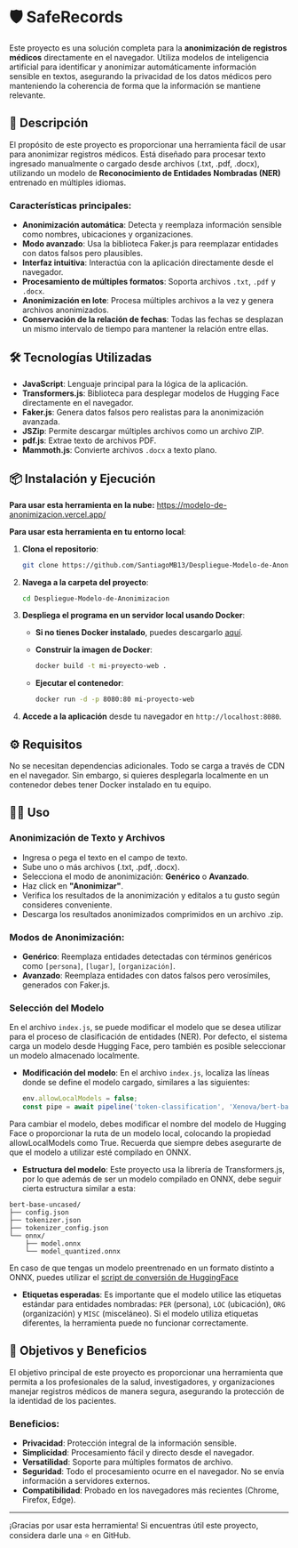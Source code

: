 # 🛡️ SafeRecords

Este proyecto es una solución completa para la **anonimización de registros médicos** directamente en el navegador. Utiliza modelos de inteligencia artificial para identificar y anonimizar automáticamente información sensible en textos, asegurando la privacidad de los datos médicos pero manteniendo la coherencia de forma que la información se mantiene relevante.

## 🚀 Descripción

El propósito de este proyecto es proporcionar una herramienta fácil de usar para anonimizar registros médicos. Está diseñado para procesar texto ingresado manualmente o cargado desde archivos (.txt, .pdf, .docx), utilizando un modelo de **Reconocimiento de Entidades Nombradas (NER)** entrenado en múltiples idiomas.

### Características principales:
- **Anonimización automática**: Detecta y reemplaza información sensible como nombres, ubicaciones y organizaciones.
- **Modo avanzado**: Usa la biblioteca Faker.js para reemplazar entidades con datos falsos pero plausibles.
- **Interfaz intuitiva**: Interactúa con la aplicación directamente desde el navegador.
- **Procesamiento de múltiples formatos**: Soporta archivos `.txt`, `.pdf` y `.docx`.
- **Anonimización en lote**: Procesa múltiples archivos a la vez y genera archivos anonimizados.
- **Conservación de la relación de fechas**: Todas las fechas se desplazan un mismo intervalo de tiempo para mantener la relación entre ellas.

## 🛠️ Tecnologías Utilizadas

- **JavaScript**: Lenguaje principal para la lógica de la aplicación.
- **Transformers.js**: Biblioteca para desplegar modelos de Hugging Face directamente en el navegador.
- **Faker.js**: Genera datos falsos pero realistas para la anonimización avanzada.
- **JSZip**: Permite descargar múltiples archivos como un archivo ZIP.
- **pdf.js**: Extrae texto de archivos PDF.
- **Mammoth.js**: Convierte archivos `.docx` a texto plano.

## 📦 Instalación y Ejecución

**Para usar esta herramienta en la nube:**
   https://modelo-de-anonimizacion.vercel.app/

**Para usar esta herramienta en tu entorno local**:

1. **Clona el repositorio**:
   ```bash
   git clone https://github.com/SantiagoMB13/Despliegue-Modelo-de-Anonimizacion.git
2. **Navega a la carpeta del proyecto**:
    ```bash
    cd Despliegue-Modelo-de-Anonimizacion
3. **Despliega el programa en un servidor local usando Docker**:

   - **Si no tienes Docker instalado**, puedes descargarlo [aquí](https://docs.docker.com/get-docker/).
   
   - **Construir la imagen de Docker**:
     ```bash
     docker build -t mi-proyecto-web .
     ```

   - **Ejecutar el contenedor**:
     ```bash
     docker run -d -p 8080:80 mi-proyecto-web
     ```

4. **Accede a la aplicación** desde tu navegador en `http://localhost:8080`.

## ⚙️ Requisitos

No se necesitan dependencias adicionales. Todo se carga a través de CDN en el navegador. Sin embargo, si quieres desplegarla localmente en un contenedor debes tener Docker instalado en tu equipo.

## 👨‍💻 Uso

### Anonimización de Texto y Archivos
   - Ingresa o pega el texto en el campo de texto.
   - Sube uno o más archivos (.txt, .pdf, .docx).
   - Selecciona el modo de anonimización: **Genérico** o **Avanzado**.
   - Haz click en **"Anonimizar"**.
   - Verifica los resultados de la anonimización y editalos a tu gusto según consideres conveniente.
   - Descarga los resultados anonimizados comprimidos en un archivo .zip.

### Modos de Anonimización:
- **Genérico**: Reemplaza entidades detectadas con términos genéricos como `[persona]`, `[lugar]`, `[organización]`.
- **Avanzado**: Reemplaza entidades con datos falsos pero verosímiles, generados con Faker.js.

### Selección del Modelo

En el archivo `index.js`, se puede modificar el modelo que se desea utilizar para el proceso de clasificación de entidades (NER). Por defecto, el sistema carga un modelo desde Hugging Face, pero también es posible seleccionar un modelo almacenado localmente.

- **Modificación del modelo**: En el archivo `index.js`, localiza las líneas donde se define el modelo cargado, similares a las siguientes:
  
  ```javascript
  env.allowLocalModels = false;
  const pipe = await pipeline('token-classification', 'Xenova/bert-base-multilingual-cased-ner-hrl');
  ```
Para cambiar el modelo, debes modificar el nombre del modelo de Hugging Face o proporcionar la ruta de un modelo local, colocando la propiedad allowLocalModels como True. Recuerda que siempre debes asegurarte de que el modelo a utilizar esté compilado en ONNX.

- **Estructura del modelo**: Este proyecto usa la librería de Transformers.js, por lo que además de ser un modelo compilado en ONNX, debe seguir cierta estructura similar a esta:
```
bert-base-uncased/
├── config.json
├── tokenizer.json
├── tokenizer_config.json
└── onnx/
    ├── model.onnx
    └── model_quantized.onnx
```
En caso de que tengas un modelo preentrenado en un formato distinto a ONNX, puedes utilizar el [script de conversión de HuggingFace](https://github.com/huggingface/transformers.js/blob/main/scripts/convert.py)

- **Etiquetas esperadas**: Es importante que el modelo utilice las etiquetas estándar para entidades nombradas: `PER` (persona), `LOC` (ubicación), `ORG` (organización) y `MISC` (misceláneo). Si el modelo utiliza etiquetas diferentes, la herramienta puede no funcionar correctamente.

## 🎯 Objetivos y Beneficios

El objetivo principal de este proyecto es proporcionar una herramienta que permita a los profesionales de la salud, investigadores, y organizaciones manejar registros médicos de manera segura, asegurando la protección de la identidad de los pacientes.

### Beneficios:
- **Privacidad**: Protección integral de la información sensible.
- **Simplicidad**: Procesamiento fácil y directo desde el navegador.
- **Versatilidad**: Soporte para múltiples formatos de archivo.
- **Seguridad**: Todo el procesamiento ocurre en el navegador. No se envía información a servidores externos.
- **Compatibilidad**: Probado en los navegadores más recientes (Chrome, Firefox, Edge).

---

¡Gracias por usar esta herramienta! Si encuentras útil este proyecto, considera darle una ⭐ en GitHub.

